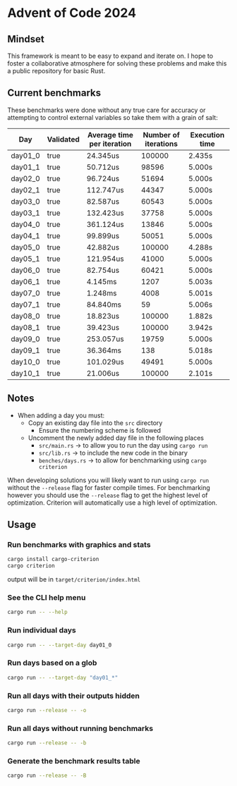 # Advent of Code 2024

## Mindset

This framework is meant to be easy to expand and iterate on. I hope to foster a collaborative atmosphere for solving these problems and make this a public repository for basic Rust.

## Current benchmarks

These benchmarks were done without any true care for accuracy or attempting to control external variables so take them with a grain of salt:

|   Day   | Validated | Average time per iteration | Number of iterations | Execution time |
| ------- | --------- | -------------------------- | -------------------- | -------------- |
| day01_0 |      true |                   24.345us |               100000 |         2.435s |
| day01_1 |      true |                   50.712us |                98596 |         5.000s |
| day02_0 |      true |                   96.724us |                51694 |         5.000s |
| day02_1 |      true |                  112.747us |                44347 |         5.000s |
| day03_0 |      true |                   82.587us |                60543 |         5.000s |
| day03_1 |      true |                  132.423us |                37758 |         5.000s |
| day04_0 |      true |                  361.124us |                13846 |         5.000s |
| day04_1 |      true |                   99.899us |                50051 |         5.000s |
| day05_0 |      true |                   42.882us |               100000 |         4.288s |
| day05_1 |      true |                  121.954us |                41000 |         5.000s |
| day06_0 |      true |                   82.754us |                60421 |         5.000s |
| day06_1 |      true |                    4.145ms |                 1207 |         5.003s |
| day07_0 |      true |                    1.248ms |                 4008 |         5.001s |
| day07_1 |      true |                   84.840ms |                   59 |         5.006s |
| day08_0 |      true |                   18.823us |               100000 |         1.882s |
| day08_1 |      true |                   39.423us |               100000 |         3.942s |
| day09_0 |      true |                  253.057us |                19759 |         5.000s |
| day09_1 |      true |                   36.364ms |                  138 |         5.018s |
| day10_0 |      true |                  101.029us |                49491 |         5.000s |
| day10_1 |      true |                   21.006us |               100000 |         2.101s |

## Notes

- When adding a day you must:
  - Copy an existing day file into the `src` directory
    - Ensure the numbering scheme is followed
  - Uncomment the newly added day file in the following places
    - `src/main.rs` -> to allow you to run the day using `cargo run`
    - `src/lib.rs` -> to include the new code in the binary
    - `benches/days.rs` -> to allow for benchmarking using `cargo criterion`

When developing solutions you will likely want to run using `cargo run` without the `--release` flag for faster compile times. For benchmarking however you should use the `--release` flag to get the highest level of optimization. Criterion will automatically use a high level of optimization.

## Usage
### Run benchmarks with graphics and stats
``` bash
cargo install cargo-criterion
cargo criterion
```
output will be in `target/criterion/index.html`

### See the CLI help menu
``` bash
cargo run -- --help
```

### Run individual days
``` bash
cargo run -- --target-day day01_0
```

### Run days based on a glob
``` bash
cargo run -- --target-day "day01_*"
```

### Run all days with their outputs hidden
``` bash
cargo run --release -- -o
```

### Run all days without running benchmarks
``` bash
cargo run --release -- -b
```

### Generate the benchmark results table
``` bash
cargo run --release -- -B
```
